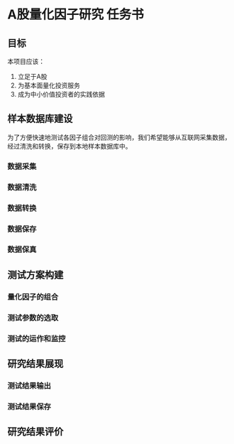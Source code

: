 # A股量化因子研究 任务书

## 目标
本项目应该：
1. 立足于A股
2. 为基本面量化投资服务
3. 成为中小价值投资者的实践依据

## 样本数据库建设
为了方便快速地测试各因子组合对回测的影响，我们希望能够从互联网采集数据，经过清洗和转换，保存到本地样本数据库中。

### 数据采集
### 数据清洗
### 数据转换
### 数据保存
### 数据保真

## 测试方案构建
### 量化因子的组合
### 测试参数的选取
### 测试的运作和监控

## 研究结果展现
### 测试结果输出
### 测试结果保存

## 研究结果评价